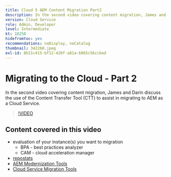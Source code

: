 ```yaml
---
title: Cloud 5 AEM Content Migration Part2
description: In the second video covering content migration, James and Darin discuss the use of the Content Transfer Tool (CTT) to assist in migrating to AEM as a Cloud Service.
version: Cloud Service
role: Admin, Developer
level: Intermediate
kt: 10258
hidefromtoc: yes
recommendations: noDisplay, noCatalog
thumbnail: 342268.jpeg
exl-id: 8b31c415-bf12-420f-a81a-6065c56ccbed
---
```

# Migrating to the Cloud - Part 2

In the second video covering content migration, James and Darin discuss the use of the Content Transfer Tool (CTT) to assist in migrating to AEM as a Cloud Service.

>[!VIDEO](https://video.tv.adobe.com/v/342268?quality=12&learn=on)

## Content covered in this video

+ evaluation of your instance(s) you want to migration
  + BPA - best practices analyzer
  + CAM - cloud acceleration manager
+ [repostats](https://github.com/chetanmeh/oak-console-scripts/tree/master/src/main/groovy/repostats)
+ [AEM Modernization Tools](https://opensource.adobe.com/aem-modernize-tools/)
+ [Cloud Service Migration Tools](https://github.com/adobe/aem-cloud-service-source-migration)
